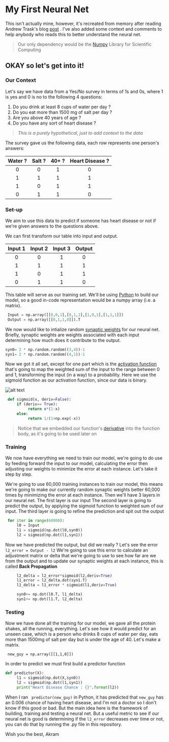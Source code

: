 # My First Neural Net
This isn't actually mine, however, it's recreated from memory after reading Andrew Trask's blog [post](https://iamtrask.github.io/2015/07/12/basic-python-network/ "post") . I've also added some context and comments to help anybody who reads this to better understand the neural net.
> Our only dependency would be the [Numpy](http://www.numpy.org/) Library for Scientific Computing

## OKAY so let's get into it!

### Our Context
Let's say we have data from a Yes/No survey in terms of 1s and 0s, where 1 is yes and 0 is no to  the following 4 questions:

1. Do you drink at least 8 cups of water per day ?
2. Do you eat more than 1500 mg of salt per day ?
3. Are you above 40 years of age ?
4. Do you have any sort of heart disease ?

>*This is a purely hypothetical, just to add context to the data*

The survey gave us the following data, each row represents one person's answers:

|Water ?| Salt ?  | 40+ ?  | Heart Disease ?
| :-------------:|:-------------:| :-----:|:----:|
|  0    | 0 | 1 |0
| 1     | 1      |   1 |1
| 1 | 0 |    1 |1
|0|1|1|0

### Set-up

We aim to use this data to predict if someone has heart disease or not if we're given answers to the questions above.

We can first transform our table into input and output.

|Input 1| Input 2  | Input 3  | Output
| :-------------:|:-------------:| :-----:|:----:|
|  0    | 0 | 1 |0
| 1     | 1      |   1 |1
| 1 | 0 |    1 |1
|0|1|1|0

This table will serve as our training set. We'll be using [Python](https://www.python.org/downloads/) to build our model, so a good in-code representation would be a numpy array (i.e. a matrix).
   
``` python 
 Input = np.array([[0,0,1],[0,1,1],[1,0,1],[1,1,1]])
 Output = np.array([[0,1,1,0]]).T 
 ```

We now would like to intialize random [synaptic weights](https://en.wikipedia.org/wiki/Synaptic_weight) for our neural net. Briefly, synaptic weights are weights associated with each input determining how much does it contribute to the output.

``` python 
syn0= 2 * np.random.random((3,4))-1
syn1= 2 * np.random.random((4,1))-1 
```

Now we got it all set, except for one part which is the [activation function](https://en.wikipedia.org/wiki/Activation_function) that's going to map the weighted sum of the input to the range between 0 and 1, transforming the input (in a way) to a probability. Here we use the sigmoid function as our activation function, since our data is binary.

![alt text](https://upload.wikimedia.org/wikipedia/commons/thumb/5/53/Sigmoid-function-2.svg/2000px-Sigmoid-function-2.svg.png)


``` python 
 def sigmoid(x, deriv=False):
     if (deriv== True):
          return x*(1-x)
     else:
          return 1/(1+np.exp(-x)) 
```
> Notice that we embedded our function's [derivative](https://www.youtube.com/watch?v=9vKqVkMQHKk) into the function body, as it's going to be used later on

### Training

We now have everything we need to train our model, we're going to do use by feeding forward the input to our model, calculating the error then adjusting our weights to minimize the error at each instance. Let's take it step by step.

We're going to use 60,000 training instances to train our model, this means we're going to make our currently random synaptic weights better 60,000 times by minimizing the error at each instance. Then we'll have 3 layers in our neural net. 
The first layer is our input
The second layer is going to predict the output, by applying the sigmoid function to weighted sum of our input.
The third layer is going to refine the prediction and spit out the output
```python 
 for iter in range(60000):
     l0 = Input
     l1 = sigmoid(np.dot(l0,syn0)) 
     l2 = sigmoid(np.dot(l1,syn1))
```

Now we have predicted the output, but did we really ? Let's see the error
` l2_error = Output - l2 `
We're going to use this error to calculate an adjustment matrix or delta that we're going to use to see how far are we from the output and  to update our synaptic weights at each instance, this is called **Back Propagation**
``` python 
	 l2_delta = l2_error*sigmoid(l2,deriv=True)
     l1_error = l2_delta.dot(syn1.T)
     l1_delta = l1_error * sigmoid(l1,deriv=True)

     syn0+= np.dot(l0.T, l1_delta)
     syn1+= np.dot(l1.T, l2_delta)

```

### Testing

Now we have done all the training for our model, we gave all the protein shakes, all the running, everything. Let's see how it would predict for an unseen case, which is a person who drinks 8 cups of water per day, eats more than 1500mg of salt per day but is under the age of 40. Let's make a matrix.

` new_guy = np.array([[1,1,0]])`

In order to predict we must first build a predictor function 
```python
def predictor(X):
     l1 = sigmoid(np.dot(X,syn0))
     l2 = sigmoid(np.dot(l1,syn1)) 
     print("Heart Disease Chance : {}".format(l2))
```

When I ran ` predictor(new_guy)` in Python, it has predicted that `new_guy` has an 0.006 chance of having heart disease, and I'm not a doctor so I don't know if this good or bad. But the main idea here is the framework of building, training and testing a neural net. But a useful metric to see if our neural net is good is determining if the `l2_error` decreases over time or not, you can do that by running the .py file in this repository.

Wish you the best,
Akram


